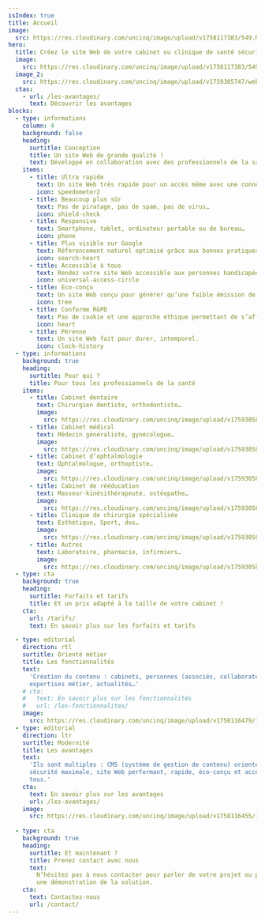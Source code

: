 ```yaml
---
isIndex: true
title: Accueil
image:
  src: https://res.cloudinary.com/uncinq/image/upload/v1758117383/549.Medical-Check-up_aeuhol.svg
hero:
  title: Créez le site Web de votre cabinet ou clinique de santé sécurisé et ultra rapide.
  image:
    src: https://res.cloudinary.com/uncinq/image/upload/v1758117383/549.Medical-Check-up_aeuhol.svg
  image_2:
    src: https://res.cloudinary.com/uncinq/image/upload/v1759305747/website_fyqtjp.png
  ctas:
    - url: /les-avantages/
      text: Découvrir les avantages
blocks:
  - type: informations
    column: 4
    background: false
    heading:
      surtitle: Conception
      title: Un site Web de grande qualité !
      text: Développé en collaboration avec des professionnels de la santé.
    items:
      - title: Ultra rapide
        text: Un site Web très rapide pour un accès même avec une connexion faible.
        icon: speedometer2
      - title: Beaucoup plus sûr
        text: Pas de piratage, pas de spam, pas de virus…
        icon: shield-check
      - title: Responsive
        text: Smartphone, tablet, ordinateur portable ou de bureau…
        icon: phone
      - title: Plus visible sur Google
        text: Réferencement naturel optimisé grâce aux bonnes pratiques.
        icon: search-heart
      - title: Accessible à tous
        text: Rendez votre site Web accessible aux personnes handicapées.
        icon: universal-access-circle
      - title: Eco-conçu
        text: Un site Web conçu pour générer qu’une faible émission de carbone.
        icon: tree
      - title: Conforme RGPD
        text: Pas de cookie et une approche éthique permettant de s’affranchir des outils Google.
        icon: heart
      - title: Pérenne
        text: Un site Web fait pour durer, intemporel.
        icon: clock-history
  - type: informations
    background: true
    heading:
      surtitle: Pour qui ?
      title: Pour tous les professionnels de la santé
    items:
      - title: Cabinet dentaire
        text: Chirurgien dentiste, orthodontiste…
        image:
          src: https://res.cloudinary.com/uncinq/image/upload/v1759305884/caroline-lm-JiBssiZVPZA-unsplash_bum0si.jpg
      - title: Cabinet médical
        text: Médecin généraliste, gynécologue…
        image:
          src: https://res.cloudinary.com/uncinq/image/upload/v1759305881/nappy-0jjzWib8Juw-unsplash_jjfcqb.jpg
      - title: Cabinet d’ophtalmologie
        text: Ophtalmologue, orthoptiste…
        image:
          src: https://res.cloudinary.com/uncinq/image/upload/v1759305890/brands-people-S4fDFtW0CPc-unsplash_wjuh99.jpg
      - title: Cabinet de rééducation
        text: Masseur-kinésithérapeute, ostéopathe…
        image:
          src: https://res.cloudinary.com/uncinq/image/upload/v1759305889/benjamin-wedemeyer-t_29wZLpYwg-unsplash_bjvyqu.jpg
      - title: Clinique de chirurgie spécialisée
        text: Esthétique, Sport, dos…
        image:
          src: https://res.cloudinary.com/uncinq/image/upload/v1759305887/artur-tumasjan-qLzWvcQq-V8-unsplash_vrug3h.jpg
      - title: Autres
        text: Laboratoire, pharmacie, infirmiers…
        image:
          src: https://res.cloudinary.com/uncinq/image/upload/v1759305880/rephile-water-cuqp2Jzz_lY-unsplash_hdsjy1.jpg
  - type: cta
    background: true
    heading:
      surtitle: Forfaits et tarifs
      title: Et un prix adapté à la taille de votre cabinet !
    cta:
      url: /tarifs/
      text: En savoir plus sur les forfaits et tarifs

  - type: editorial
    direction: rtl
    surtitle: Orienté métier
    title: Les fonctionnalités
    text:
      'Création du contenu : cabinets, personnes (associés, collaborateurs…),
      expertises métier, actualités…'
    # cta:
    #   text: En savoir plus sur les fonctionnalités
    #   url: /les-fonctionnalites/
    image:
      src: https://res.cloudinary.com/uncinq/image/upload/v1758116479/147.Multitasking_wqtjvy.svg
  - type: editorial
    direction: ltr
    surtitle: Modernité
    title: Les avantages
    text:
      'Ils sont multiples : CMS (système de gestion de contenu) orienté métier,
      sécurité maximale, site Web performant, rapide, éco-conçu et accessible à
      tous.'
    cta:
      text: En savoir plus sur les avantages
      url: /les-avantages/
    image:
      src: https://res.cloudinary.com/uncinq/image/upload/v1758116455/111.Business-plan_vozhtx.svg
  
  - type: cta
    background: true
    heading:
      surtitle: Et maintenant ?
      title: Prenez contact avec nous
      text:
        N’hésitez pas à nous contacter pour parler de votre projet ou planifier
        une démonstration de la solution.
    cta:
      text: Contactez-nous
      url: /contact/
---
```

